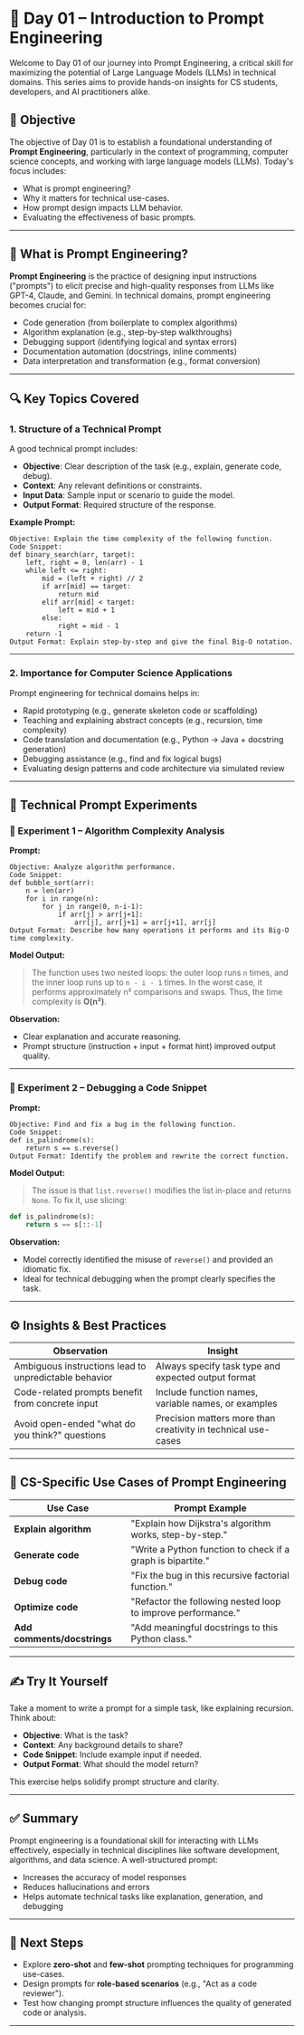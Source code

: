 # 📅 Day 01 – Introduction to Prompt Engineering

Welcome to Day 01 of our journey into Prompt Engineering, a critical skill for maximizing the potential of Large Language Models (LLMs) in technical domains. This series aims to provide hands-on insights for CS students, developers, and AI practitioners alike.

## 🧠 Objective

The objective of Day 01 is to establish a foundational understanding of **Prompt Engineering**, particularly in the context of programming, computer science concepts, and working with large language models (LLMs). Today's focus includes:
- What is prompt engineering?
- Why it matters for technical use-cases.
- How prompt design impacts LLM behavior.
- Evaluating the effectiveness of basic prompts.

---

## 📘 What is Prompt Engineering?

**Prompt Engineering** is the practice of designing input instructions ("prompts") to elicit precise and high-quality responses from LLMs like GPT-4, Claude, and Gemini. In technical domains, prompt engineering becomes crucial for:
- Code generation (from boilerplate to complex algorithms)
- Algorithm explanation (e.g., step-by-step walkthroughs)
- Debugging support (identifying logical and syntax errors)
- Documentation automation (docstrings, inline comments)
- Data interpretation and transformation (e.g., format conversion)

---

## 🔍 Key Topics Covered

### 1. Structure of a Technical Prompt

A good technical prompt includes:
- **Objective**: Clear description of the task (e.g., explain, generate code, debug).
- **Context**: Any relevant definitions or constraints.
- **Input Data**: Sample input or scenario to guide the model.
- **Output Format**: Required structure of the response.

**Example Prompt:**
```
Objective: Explain the time complexity of the following function.
Code Snippet:
def binary_search(arr, target):
    left, right = 0, len(arr) - 1
    while left <= right:
        mid = (left + right) // 2
        if arr[mid] == target:
            return mid
        elif arr[mid] < target:
            left = mid + 1
        else:
            right = mid - 1
    return -1
Output Format: Explain step-by-step and give the final Big-O notation.
```

---

### 2. Importance for Computer Science Applications

Prompt engineering for technical domains helps in:
- Rapid prototyping (e.g., generate skeleton code or scaffolding)
- Teaching and explaining abstract concepts (e.g., recursion, time complexity)
- Code translation and documentation (e.g., Python → Java + docstring generation)
- Debugging assistance (e.g., find and fix logical bugs)
- Evaluating design patterns and code architecture via simulated review

---

## 🧪 Technical Prompt Experiments

### 🔬 Experiment 1 – Algorithm Complexity Analysis

**Prompt:**
```
Objective: Analyze algorithm performance.
Code Snippet:
def bubble_sort(arr):
    n = len(arr)
    for i in range(n):
        for j in range(0, n-i-1):
            if arr[j] > arr[j+1]:
                arr[j], arr[j+1] = arr[j+1], arr[j]
Output Format: Describe how many operations it performs and its Big-O time complexity.
```

**Model Output:**
> The function uses two nested loops: the outer loop runs `n` times, and the inner loop runs up to `n - i - 1` times. In the worst case, it performs approximately n² comparisons and swaps. Thus, the time complexity is **O(n²)**.

**Observation:**
- Clear explanation and accurate reasoning.
- Prompt structure (instruction + input + format hint) improved output quality.

---

### 🔬 Experiment 2 – Debugging a Code Snippet

**Prompt:**
```
Objective: Find and fix a bug in the following function.
Code Snippet:
def is_palindrome(s):
    return s == s.reverse()
Output Format: Identify the problem and rewrite the correct function.
```

**Model Output:**
> The issue is that `list.reverse()` modifies the list in-place and returns `None`. To fix it, use slicing:
```python
def is_palindrome(s):
    return s == s[::-1]
```

**Observation:**
- Model correctly identified the misuse of `reverse()` and provided an idiomatic fix.
- Ideal for technical debugging when the prompt clearly specifies the task.

---

## ⚙️ Insights & Best Practices

| Observation                                           | Insight                                                       |
|-------------------------------------------------------|----------------------------------------------------------------|
| Ambiguous instructions lead to unpredictable behavior | Always specify task type and expected output format           |
| Code-related prompts benefit from concrete input      | Include function names, variable names, or examples           |
| Avoid open-ended "what do you think?" questions       | Precision matters more than creativity in technical use-cases |

---

## 📌 CS-Specific Use Cases of Prompt Engineering

| Use Case                    | Prompt Example                                               |
|-----------------------------|--------------------------------------------------------------|
| **Explain algorithm**       | "Explain how Dijkstra's algorithm works, step-by-step."      |
| **Generate code**           | "Write a Python function to check if a graph is bipartite."  |
| **Debug code**              | "Fix the bug in this recursive factorial function."          |
| **Optimize code**           | "Refactor the following nested loop to improve performance." |
| **Add comments/docstrings** | "Add meaningful docstrings to this Python class."            |

---

## ✍️ Try It Yourself

Take a moment to write a prompt for a simple task, like explaining recursion. Think about:
- **Objective**: What is the task?
- **Context**: Any background details to share?
- **Code Snippet**: Include example input if needed.
- **Output Format**: What should the model return?

This exercise helps solidify prompt structure and clarity.

---

## ✅ Summary

Prompt engineering is a foundational skill for interacting with LLMs effectively, especially in technical disciplines like software development, algorithms, and data science. A well-structured prompt:
- Increases the accuracy of model responses
- Reduces hallucinations and errors
- Helps automate technical tasks like explanation, generation, and debugging

---

## 🔭 Next Steps

- Explore **zero-shot** and **few-shot** prompting techniques for programming use-cases.
- Design prompts for **role-based scenarios** (e.g., "Act as a code reviewer").
- Test how changing prompt structure influences the quality of generated code or analysis.

---

